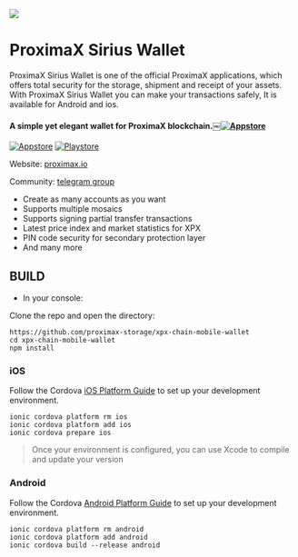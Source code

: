 
![](https://www.proximax.io/user/themes/proximaxvrs1/images/logo.png)


# ProximaX Sirius Wallet
ProximaX Sirius Wallet is one of the official ProximaX applications, which offers total security for the storage, shipment and receipt of your assets. With ProximaX Sirius Wallet you can make your transactions safely, It is available for Android and ios.

#### A simple yet elegant wallet for ProximaX blockchain.[￼![Appstore](https://camo.githubusercontent.com/ddac8b1e589cfdb5b7ed6efd92fca87cf4553f1a/68747470733a2f2f626c756577616c6c65742e696f2f696d672f6170702d73746f72652d62616467652e737667)](https://apps.apple.com/us/app/proximax-sirius-wallet/id1475020250?l=es&ls=1)


[![Appstore](https://camo.githubusercontent.com/ddac8b1e589cfdb5b7ed6efd92fca87cf4553f1a/68747470733a2f2f626c756577616c6c65742e696f2f696d672f6170702d73746f72652d62616467652e737667)](https://apps.apple.com/us/app/proximax-sirius-wallet/id1475020250?l=es&ls=1)
[
![Playstore](https://camo.githubusercontent.com/2d939268876bda13dd071b99aa75daf82ef8c4f3/68747470733a2f2f626c756577616c6c65742e696f2f696d672f706c61792d73746f72652d62616467652e737667)](https://play.google.com/store/apps/details?id=io.proximax.siriuschainwallet)

Website: [proximax.io](http://proximax.io)

Community: [telegram group](https://t.me/ProximaXio)

* Create as many accounts as you want
* Supports multiple mosaics
* Supports signing partial transfer transactions
* Latest price index and market statistics for XPX
* PIN code security for secondary protection layer
* And many more

## BUILD 

* In your console:

Clone the repo and open the directory: 
```
https://github.com/proximax-storage/xpx-chain-mobile-wallet
cd xpx-chain-mobile-wallet
npm install
```
### iOS
Follow the Cordova [iOS Platform Guide](https://cordova.apache.org/docs/en/latest/guide/platforms/ios/) to set up your development environment.

```
ionic cordova platform rm ios
ionic cordova platform add ios
ionic cordova prepare ios
```
> Once your environment is configured, you can use Xcode to compile and update your version

### Android

Follow the Cordova [Android Platform Guide](https://cordova.apache.org/docs/en/latest/guide/platforms/android/) to set up your development environment.

```
ionic cordova platform rm android
ionic cordova platform add android
ionic cordova build --release android
```
